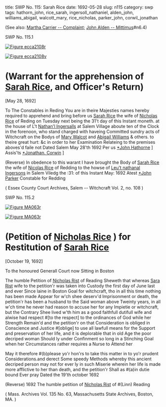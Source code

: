 title: SWP No. 115: Sarah Rice
date: 1692-05-28
slug: n115
category: swp
tags: hathorn_john, rice_sarah, ingersoll_nathaniel, alden_john, williams_abigail, walcott_mary, rice_nicholas, parker_john, corwil_jonathan




(See also: [Martha Carrier -- Complaint;](/n24.html#n24.1) [John Alden -- Mittimus](/n6.html)#n6.4)

<div markdown class="doc" id="n115.1">

<div class="doc_id">SWP No. 115.1</div>


<span markdown class="figure">[![Figure ecca2108r](archives/ecca/thumb/ecca2108r.jpg)](archives/ecca/large/ecca2108r.jpg)</span>

<span markdown class="figure">[![Figure ecca2108v](archives/ecca/thumb/ecca2108v.jpg)](archives/ecca/large/ecca2108v.jpg)</span>

# (Warrant for the apprehension of [Sarah Rice](/tag/rice_sarah.html), and Officer's Return)

[May 28, 1692]

To The Constables in Reding 
You are in theire Majesties names hereby required to apprehend and bring before us [Sarah Rice](/tag/rice_sarah.html) the wife of [Nicholas Rice](/tag/rice_nicholas.html) of Reding on Tuesday next being the 31't day of this Instant moneth. at the house of L't [Nathan'l Ingersalls](/tag/ingersoll_nathaniel.html) at Salem Village aboute ten of the Clock in the forenoon, who stand charged with haveing Committed sundry acts of Witchcraft on the Bodys of [Mary Walcot](/tag/walcott_mary.html) and [Abigail Williams](/tag/williams_abigail.html) & others. to theire great hurt: &c in order to her Examination Relateing to the premises aboves'd faile not Dated Salem May 28'th 1692
                                                                 Per us [*John Hathorne](/tag/hathorn_john.html) ] Assis'ts
                                                                        [*Jonathan. Corwin](/tag/corwil_jonathan.html) ]

(Reverse) In obedence to this warant I have brought the Body of [Sarah Rice](/tag/rice_sarah.html) the wife of [Nicolas Rice](/tag/rice_nicholas.html) of Redding to the howse of [Leu't nathanal Ingersons](/tag/ingersoll_nathaniel.html) in Salem Viledg the :31: of this Instant May: 1692
                                                        Atest [*John Parker](/tag/parker_john.html) Constable 
                                                                      for Redding

( Essex County Court Archives, Salem -- Witchcraft Vol. 2, no. 108 )


</div>



<div markdown class="doc" id="n115.2">

<div class="doc_id">SWP No. 115.2</div>


<span markdown class="figure">[![Figure MA063r](archives/MA135/small/MA063r.jpg)](archives/MA135/large/MA063r.jpg)</span>

<span markdown class="figure">[![Figure MA063r](archives/MA135/small/MA063r.jpg)](archives/MA135/large/MA063v.jpg)</span>

# (Petition of [Nicholas Rice](/tag/rice_nicholas.html) ) for Restitution of [Sarah Rice](/tag/rice_sarah.html)

[October 19, 1692]

To the honoured Generall Court now Sitting  in Boston 

The humble Petition of [Nicholas Rist](/tag/rice_nicholas.html) of Reading Sheweth that whereas [Sara Rist](/tag/rice_sarah.html) wife to the petition'r was taken into Custody the first day of June last and ever Since laine in Boston Goal for witchcraft, tho in all this time nothing has been made Appear for w'ch shee deserv'd Imprisonment or death, the petition'r has been a husband to the Said woman above Tweinty years, in all w'ch time he never had reason to accuse her for any Impietie or witchcraft, but the Contrary Shee lived w'th him as a good faithfull dutifull wife and alwise had respect #[to the respect] to the ordinances of God while her Strength Remain'd and the petition'r on that Consideration is obliged in Conscience and Justice #[oblige] to use all lawfull means for the Support and preservation of her life, and it is deplorable that in old Age the poor decriped woman Should ly under Confinment so long in a Stinching Goal when her Circumstances rather requires a Nurse to Attend her 

  May it therefore #(b)please yo'r hon'rs to take this matter in to yo'r prudent Considerations.and derect Some speedy Methods whereby this ancient decriped person may not for ever ly in such Miserie wherein her life is made more afflictive to her than death, and the petition'r Shall as #(a)in dutie bound 
                                        Ever pray 
Dated the 19'th october 1692  

(Reverse) 1692 The humble petition 
of [Nicholas Rist](/tag/rice_nicholas.html) 
of #(Linn) Reading 

( Mass. Archives Vol. 135 No. 63, Massachusetts State Archives, Boston, MA. )

</div>

